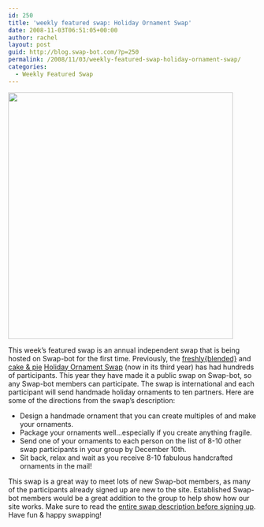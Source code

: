 ```yaml
---
id: 250
title: 'weekly featured swap: Holiday Ornament Swap'
date: 2008-11-03T06:51:05+00:00
author: rachel
layout: post
guid: http://blog.swap-bot.com/?p=250
permalink: /2008/11/03/weekly-featured-swap-holiday-ornament-swap/
categories:
  - Weekly Featured Swap
---
```

[<img src="http://blog.swap-bot.com/wp-content/uploads/2008/11/2995443600_a1daf7a975.jpg" alt="" title="2995443600_a1daf7a975" width="456" height="500" class="alignnone size-full wp-image-251" />](http://freshlyblended.blogspot.com/2008/11/3rd-annual-holiday-ornament-swap_7447.html) 

This week&#8217;s featured swap is an annual independent swap that is being hosted on Swap-bot for the first time. Previously, the [freshly{blended}](http://freshlyblended.blogspot.com/) and [cake & pie](http://cakeandpie.typepad.com/) [Holiday Ornament Swap](http://www.swap-bot.com/swap/show/24124) (now in its third year) has had hundreds of participants. This year they have made it a public swap on Swap-bot, so any Swap-bot members can participate. The swap is international and each participant will send handmade holiday ornaments to ten partners. Here are some of the directions from the swap&#8217;s description: 

  * Design a handmade ornament that you can create multiples of and make your ornaments.
  * Package your ornaments well&#8230;especially if you create anything fragile.
  * Send one of your ornaments to each person on the list of 8-10 other swap participants in your group by December 10th.
  * Sit back, relax and wait as you receive 8-10 fabulous handcrafted ornaments in the mail!

This swap is a great way to meet lots of new Swap-bot members, as many of the participants already signed up are new to the site. Established Swap-bot members would be a great addition to the group to help show how our site works. Make sure to read the [entire swap description before signing up](http://www.swap-bot.com/swap/show/24124). Have fun & happy swapping!